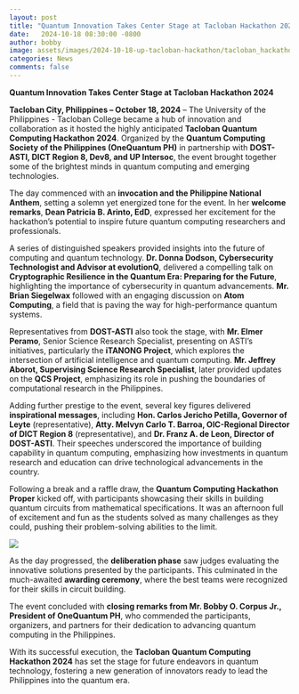 ```yaml
---
layout: post
title: "Quantum Innovation Takes Center Stage at Tacloban Hackathon 2024"
date:   2024-10-18 08:30:00 -0800
author: bobby
image: assets/images/2024-10-18-up-tacloban-hackathon/tacloban_hackathon_all_resize.png
categories: News
comments: false
---
```

**Quantum Innovation Takes Center Stage at Tacloban Hackathon 2024**

**Tacloban City, Philippines – October 18, 2024** – The University of the Philippines - Tacloban College became a hub of innovation and collaboration as it hosted the highly anticipated **Tacloban Quantum Computing Hackathon 2024**. Organized by the **Quantum Computing Society of the Philippines (OneQuantum PH)** in partnership with **DOST-ASTI, DICT Region 8, Dev8, and UP Intersoc**, the event brought together some of the brightest minds in quantum computing and emerging technologies.

The day commenced with an **invocation and the Philippine National Anthem**, setting a solemn yet energized tone for the event. In her **welcome remarks**, **Dean Patricia B. Arinto, EdD**, expressed her excitement for the hackathon’s potential to inspire future quantum computing researchers and professionals.

A series of distinguished speakers provided insights into the future of computing and quantum technology. **Dr. Donna Dodson, Cybersecurity Technologist and Advisor at evolutionQ**, delivered a compelling talk on **Cryptographic Resilience in the Quantum Era: Preparing for the Future**, highlighting the importance of cybersecurity in quantum advancements. **Mr. Brian Siegelwax** followed with an engaging discussion on **Atom Computing**, a field that is paving the way for high-performance quantum systems.

Representatives from **DOST-ASTI** also took the stage, with **Mr. Elmer Peramo**, Senior Science Research Specialist, presenting on ASTI’s initiatives, particularly the **iTANONG Project**, which explores the intersection of artificial intelligence and quantum computing. **Mr. Jeffrey Aborot, Supervising Science Research Specialist**, later provided updates on the **QCS Project**, emphasizing its role in pushing the boundaries of computational research in the Philippines.

Adding further prestige to the event, several key figures delivered **inspirational messages**, including **Hon. Carlos Jericho Petilla, Governor of Leyte** (representative), **Atty. Melvyn Carlo T. Barroa, OIC-Regional Director of DICT Region 8** (representative), and **Dr. Franz A. de Leon, Director of DOST-ASTI**. Their speeches underscored the importance of building capability in quantum computing, emphasizing how investments in quantum research and education can drive technological advancements in the country.

Following a break and a raffle draw, the **Quantum Computing Hackathon Proper** kicked off, with participants showcasing their skills in building quantum circuits from mathematical specifications. It was an afternoon full of excitement and fun as the students solved as many challenges as they could, pushing their problem-solving abilities to the limit.

![](/assets/images/2024-10-18-up-tacloban-hackathon/montage.jpg)

As the day progressed, the **deliberation phase** saw judges evaluating the innovative solutions presented by the participants. This culminated in the much-awaited **awarding ceremony**, where the best teams were recognized for their skills in circuit building.

The event concluded with **closing remarks from Mr. Bobby O. Corpus Jr., President of OneQuantum PH**, who commended the participants, organizers, and partners for their dedication to advancing quantum computing in the Philippines.

With its successful execution, the **Tacloban Quantum Computing Hackathon 2024** has set the stage for future endeavors in quantum technology, fostering a new generation of innovators ready to lead the Philippines into the quantum era.

